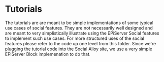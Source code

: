 ﻿# Tutorials

The tutorials are are meant to be simple implementations of some typical use cases of 
social features. They are not necessarily well designed and are meant to very simplistically
illustrate using the EPiServer Social features to implement such use cases.
For more structured uses of the social features please refer to the code up one level from 
this folder.  Since we're plugging the tutorial code into the Social Alloy site, we use
a very simple EPiServer Block implemenation to do that.
